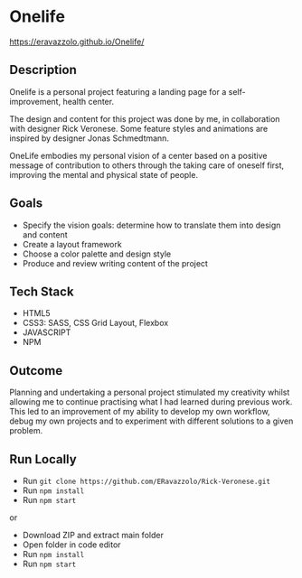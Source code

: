 # Onelife
https://eravazzolo.github.io/Onelife/

## Description
Onelife is a personal project featuring a landing page for a self-improvement, health center.

The design and content for this project was done by me, in collaboration with designer Rick Veronese. Some feature styles and animations are inspired by designer Jonas Schmedtmann.

OneLife embodies my personal vision of a center based on a positive message of contribution to others through the taking care of oneself first, improving the mental and physical state of people.

## Goals
- Specify the vision goals: determine how to translate them into design and content
- Create a layout framework
- Choose a color palette and design style
- Produce and review writing content of the project

## Tech Stack 
- HTML5
- CSS3: SASS, CSS Grid Layout, Flexbox
- JAVASCRIPT
- NPM

## Outcome
Planning and undertaking a personal project stimulated my creativity whilst allowing me to continue practising what I had learned during previous work.
This led to an improvement of my ability to develop my own workflow, debug my own projects and to experiment with different solutions to a given problem.

## Run Locally
- Run `git clone https://github.com/ERavazzolo/Rick-Veronese.git`
- Run `npm install`
- Run `npm start`

or

- Download ZIP and extract main folder
- Open folder in code editor
- Run `npm install`
- Run `npm start`

